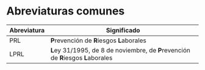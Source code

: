 # Abreviaturas comunes


|Abreviatura|Significado|
|-|-|
|PRL|**P**revención de **R**iesgos **L**aborales|
|LPRL|**L**ey 31/1995, de 8 de noviembre, de **P**revención de **R**iesgos **L**aborales|
